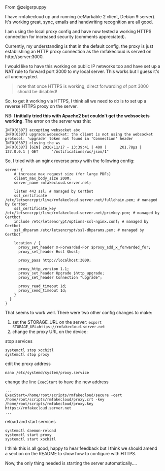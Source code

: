 From @zeigerpuppy

I have rmfakecloud up and running (reMarkable 2 client, Debian 9 server).  It's working great, sync, emails and handwriting recognition are all good.

I am using the local proxy config and have now tested a working HTTPS connection for increased security (comments appreciated).

Currently, my understanding is that in the default config, the proxy is just establishing an HTTP proxy connection as the rmfakecloud is served on http://server:3000.

I would like to have this working on public IP networks too and have set up a NAT rule to forward port 3000 to my local server.  This works but I guess it's all unencrypted.

> note that once HTTPS is working, direct forwarding of port 3000 should be disabled!

So, to get it working via HTTPS, I think all we need to do is to set up a reverse HTTPS proxy on the server.

NB: **I initially tried this with Apache2 but couldn't get the websockets working**.  The error on the server was this:

```
INFO[0387] accepting websocket abc
INFO[0387] upgrade:websocket: the client is not using the websocket protocol: 'upgrade' token not found in 'Connection' header
INFO[0387] closing the ws
INFO[0387] [GIN] 2020/11/17 - 13:39:41 | 400 |      201.78µs |       127.0.0.1 | GET      "/notifications/ws/json/1"
```

So, I tried with an nginx reverse proxy with the following config:

```nginx
server {
    # increase max request size (for large PDFs)
    client_max_body_size 200M;
    server_name rmfakecloud.server.net;

    listen 443 ssl; # managed by Certbot
    ssl_certificate /etc/letsencrypt/live/rmfakecloud.server.net/fullchain.pem; # managed by Certbot
    ssl_certificate_key /etc/letsencrypt/live/rmfakecloud.server.net/privkey.pem; # managed by Certbot
    include /etc/letsencrypt/options-ssl-nginx.conf; # managed by Certbot
    ssl_dhparam /etc/letsencrypt/ssl-dhparams.pem; # managed by Certbot

    location / {
      proxy_set_header X-Forwarded-For $proxy_add_x_forwarded_for;
      proxy_set_header Host $host;

      proxy_pass http://localhost:3000;

      proxy_http_version 1.1;
      proxy_set_header Upgrade $http_upgrade;
      proxy_set_header Connection "upgrade";

      proxy_read_timeout 1d;
      proxy_send_timeout 1d;
    }
  }
}
```

That seems to work well.
There were two other config changes to make:

1. set the STORAGE_URL on the server: `export STORAGE_URL=https://rmfakecloud.server.net`
2. change the proxy URL on the device: 

stop services
```
systemctl stop xochitl
systemctl stop proxy 
```

edit the proxy address
```
nano /etc/systemd/system/proxy.service
```

change the line `ExecStart` to have the new address
```
...
ExecStart=/home/root/scripts/rmfakecloud/secure -cert /home/root/scripts/rmfakecloud/proxy.crt -key /home/root/scripts/rmfakecloud/proxy.key https://rmfakecloud.server.net
...
``` 

reload and start services

```
systemctl daemon-reload
systemctl start proxy
systemctl start xochitl
```

I think this is all good, happy to hear feedback but I think we should amend a section on the README to show how to configure with HTTPS.

Now, the only thing needed is starting the server automatically....
